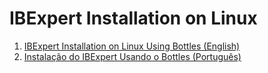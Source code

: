 # IBExpert Installation on Linux

1. [IBExpert Installation on Linux Using Bottles  (English)](using_bottles-en.md)
2. [Instalação do IBExpert Usando o Bottles  (Português)](using_bottles-pt_br.md)
